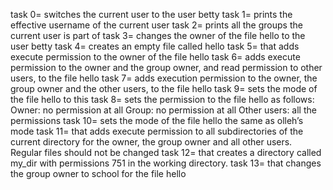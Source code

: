 task 0= switches the current user to the user betty task 1= prints the effective username of the current user task 2= prints all the groups the current user is part of task 3= changes the owner of the file hello to the user betty task 4= creates an empty file called hello task 5= that adds execute permission to the owner of the file hello task 6= adds execute permission to the owner and the group owner, and read permission to other users, to the file hello task 7= adds execution permission to the owner, the group owner and the other users, to the file hello task 9= sets the mode of the file hello to this task 8= sets the permission to the file hello as follows: Owner: no permission at all Group: no permission at all Other users: all the permissions task 10= sets the mode of the file hello the same as olleh’s mode task 11= that adds execute permission to all subdirectories of the current directory for the owner, the group owner and all other users. Regular files should not be changed
task 12= that creates a directory called my_dir with permissions 751 in the working directory.
task 13= that changes the group owner to school for the file hello
